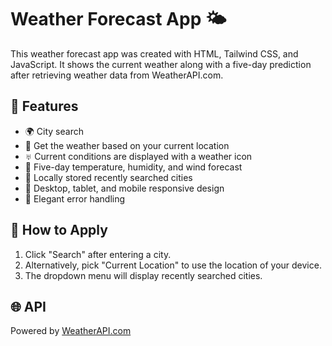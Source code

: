 # Weather Forecast App 🌤

This weather forecast app was created with HTML, Tailwind CSS, and JavaScript. It shows the current weather along with a five-day prediction after retrieving weather data from WeatherAPI.com.

## 🚀 Features
- 🌍 City search
- 📍 Get the weather based on your current location
- ♅ Current conditions are displayed with a weather icon
- 📅 Five-day temperature, humidity, and wind forecast
- 💾 Locally stored recently searched cities
- 📱 Desktop, tablet, and mobile responsive design
- 🧼 Elegant error handling

## 🔧 How to Apply
1. Click "Search" after entering a city.
2. Alternatively, pick "Current Location" to use the location of your device.
3. The dropdown menu will display recently searched cities.

## 🌐 API
Powered by [WeatherAPI.com](https://www.weatherapi.com/)